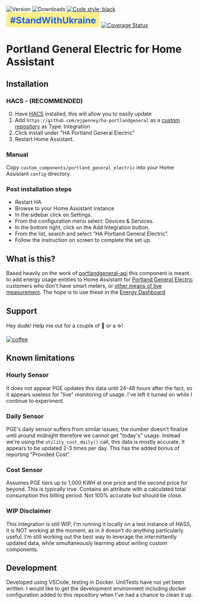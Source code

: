 <!-- [![hacs_badge](https://img.shields.io/badge/HACS-Default-orange.svg)](https://github.com/custom-components/hacs) -->

![Version](https://img.shields.io/github/v/release/ejpenney/ha-portlandgeneral)
![Downloads](https://img.shields.io/github/downloads/ejpenney/ha-portlandgeneral/total)
[![Code style: black](https://img.shields.io/badge/code%20style-black-000000.svg)](https://github.com/psf/black)
[![StandWithUkraine](https://raw.githubusercontent.com/vshymanskyy/StandWithUkraine/main/badges/StandWithUkraine.svg)](https://github.com/vshymanskyy/StandWithUkraine/blob/main/docs/README.md)
[![Coverage Status](https://coveralls.io/repos/github/ejpenney/ha-portlandgeneral/badge.svg?branch=master)](https://coveralls.io/github/ejpenney/ha-portlandgeneral?branch=master)

# Portland General Electric for Home Assistant

## Installation

### HACS - (RECOMMENDED)

0. Have [HACS](https://github.com/custom-components/hacs) installed, this will allow you to easily update
1. Add `https://github.com/ejpenney/ha-portlandgeneral` as a [custom repository](https://custom-components.github.io/hacs/usage/settings/#add-custom-repositories) as Type: Integration
2. Click install under "HA Portland General Electric"
3. Restart Home Assistant.

### Manual

Copy `custom_components/portland_general_electric` into your Home Assistant `config` directory.

### Post installation steps

- Restart HA
- Browse to your Home Assistant instance
- In the sidebar click on Settings.
- From the configuration menu select: Devices & Services.
- In the bottom right, click on the Add Integration button.
- From the list, search and select “HA Portland General Electric”.
- Follow the instruction on screen to complete the set up.

## What is this?

Based heavily on the work of [portlandgeneral-api](https://github.com/piekstra/portlandgeneral-api) this component is meant to add energy usage entities to Home Assistant for [Portland General Electric](https://portlandgeneral.com/) customers who don't have smart meters, or [other means of live measurement](https://www.home-assistant.io/blog/2021/08/04/home-energy-management/). The hope is to use these in the [Energy Dashboard](https://www.home-assistant.io/dashboards/energy)

## Support

Hey dude! Help me out for a couple of :beers: or a :coffee:!

[![coffee](https://www.buymeacoffee.com/assets/img/custom_images/black_img.png)](https://www.buymeacoffee.com/ejpenney)

## Known limitations

### Hourly Sensor

It does not appear PGE updates this data until 24-48 hours after the fact, so it appears useless for "live" monitoring of usage. I've left it turned on while I continue to experiment.

### Daily Sensor

PGE's daily sensor suffers from similar issues, the number doesn't finalize until around midnight therefore we cannot get "today's" usage. Instead we're using the `utility_cost_daily()` call, this data is mostly accurate. It appears to be updated 2-3 times per day. This has the added bonus of reporting "Provided Cost".

### Cost Sensor

Assumes PGE tiers up to 1,000 KWH at one price and the second price for beyond. This is typically true. Contains an attribute with a calculated total consumption this billing period. Not 100% accurate but should be close.

### WIP Disclaimer

This integration is still WIP, I'm running it locally on a test instance of HASS, it is NOT working at the moment, as in it doesn't do anything particularly useful. I'm still working out the best way to leverage the intermittently updated data, while simultaneously learning about writing custom components.

## Development

Developed using VSCode, testing in Docker. UnitTests have not yet been written. I would like to get the development environment including docker configuration added to this repository when I've had a chance to clean it up.
